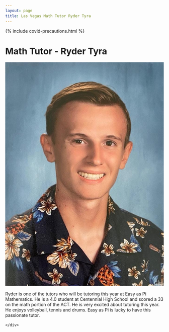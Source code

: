 ```yaml
---
layout: page
title: Las Vegas Math Tutor Ryder Tyra
---
```


{% include covid-precautions.html %}

<!-- main start -->
<div class="main col-12">
  <div class="row">
    <div class="col-md-12">
      <h1 class="page-title">Math Tutor - Ryder Tyra</h1>
      <div class="separator-2"></div>
      <div class="row">
        <div class="col-md-5 col-md-push-7 mb-20">
          <img src="/images/tutors/tyra_ryder.jpg" class="img-responsive" alt="Math Tutor Ryder Tyra">
        </div>
        <div class="col-md-7 col-md-pull-5">
          <p>Ryder is one of the tutors who will be tutoring this year at Easy as Pi Mathematics.  He is a 4.0 student at Centennial High School and scored a 33 on the math portion of the ACT.  He is very excited about tutoring this year. He enjoys volleyball, tennis and drums.  Easy as Pi is lucky to have this passionate tutor.</p>
        </div>
      </div>
      
    </div>
  </div>
</div>
<!-- main end -->